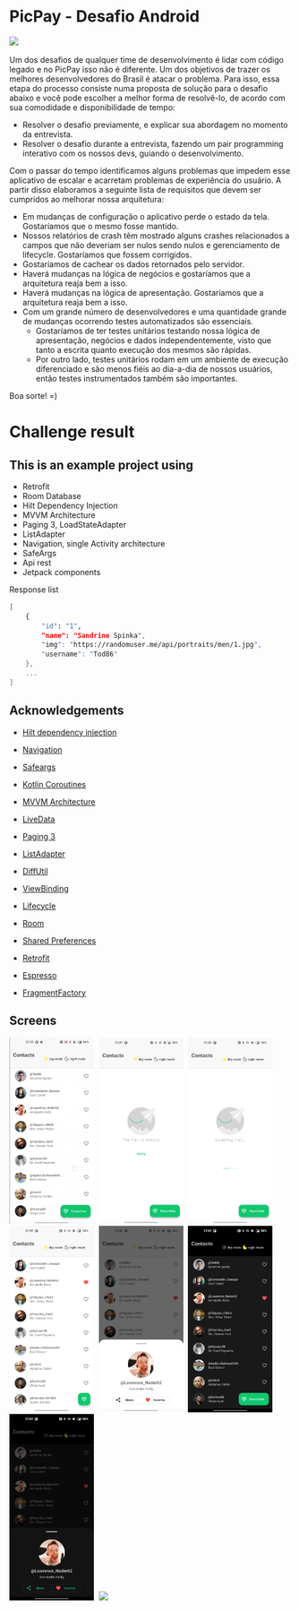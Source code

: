 # PicPay - Desafio Android

<img src="https://github.com/mobilepicpay/desafio-android/blob/master/desafio-picpay.gif" width="300"/>

Um dos desafios de qualquer time de desenvolvimento é lidar com código legado e no PicPay isso não é diferente. Um dos objetivos de trazer os melhores desenvolvedores do Brasil é atacar o problema. Para isso, essa etapa do processo consiste numa proposta de solução para o desafio abaixo e você pode escolher a melhor forma de resolvê-lo, de acordo com sua comodidade e disponibilidade de tempo:
- Resolver o desafio previamente, e explicar sua abordagem no momento da entrevista.
- Resolver o desafio durante a entrevista, fazendo um pair programming interativo com os nossos devs, guiando o desenvolvimento.

Com o passar do tempo identificamos alguns problemas que impedem esse aplicativo de escalar e acarretam problemas de experiência do usuário. A partir disso elaboramos a seguinte lista de requisitos que devem ser cumpridos ao melhorar nossa arquitetura:

- Em mudanças de configuração o aplicativo perde o estado da tela. Gostaríamos que o mesmo fosse mantido.
- Nossos relatórios de crash têm mostrado alguns crashes relacionados a campos que não deveriam ser nulos sendo nulos e gerenciamento de lifecycle. Gostaríamos que fossem corrigidos.
- Gostaríamos de cachear os dados retornados pelo servidor.
- Haverá mudanças na lógica de negócios e gostaríamos que a arquitetura reaja bem a isso.
- Haverá mudanças na lógica de apresentação. Gostaríamos que a arquitetura reaja bem a isso.
- Com um grande número de desenvolvedores e uma quantidade grande de mudanças ocorrendo testes automatizados são essenciais.
  - Gostaríamos de ter testes unitários testando nossa lógica de apresentação, negócios e dados independentemente, visto que tanto a escrita quanto execução dos mesmos são rápidas.
  - Por outro lado, testes unitários rodam em um ambiente de execução diferenciado e são menos fiéis ao dia-a-dia de nossos usuários, então testes instrumentados também são importantes.

Boa sorte! =)


# Challenge result
## This is an example project using
- Retrofit
- Room Database
- Hilt Dependency Injection
- MVVM Architecture
- Paging 3, LoadStateAdapter
- ListAdapter
- Navigation, single Activity architecture
- SafeArgs
- Api rest
- Jetpack components

Response list
```sh
[
    {
        "id": "1",
        "name": "Sandrine Spinka",
        "img": "https://randomuser.me/api/portraits/men/1.jpg",
        "username": "Tod86"
    },
    ...
]
```

## Acknowledgements
* [Hilt dependency injection](https://developer.android.com/training/dependency-injection/hilt-android)

* [Navigation](https://developer.android.com/guide/navigation)

* [Safeargs](https://developer.android.com/guide/navigation/navigation-pass-data)

* [Kotlin Coroutines](https://developer.android.com/kotlin/coroutines)

* [MVVM Architecture](https://developer.android.com/jetpack/guide)

* [LiveData](https://developer.android.com/topic/libraries/architecture/livedata)

* [Paging 3](https://developer.android.com/topic/libraries/architecture/paging/v3-overview)

* [ListAdapter](https://developer.android.com/topic/libraries/architecture/paging/v3-overview)

* [DiffUtil](https://developer.android.com/reference/androidx/recyclerview/widget/DiffUtil)

* [ViewBinding](https://developer.android.com/topic/libraries/view-binding)

* [Lifecycle](https://developer.android.com/guide/components/activities/activity-lifecycle)

* [Room](https://developer.android.com/training/data-storage/room)

* [Shared Preferences](https://developer.android.com/training/data-storage/shared-preferences)

* [Retrofit](https://square.github.io/retrofit/)

* [Espresso](https://developer.android.com/training/testing/espresso)
  
* [FragmentFactory](https://proandroiddev.com/android-fragments-fragmentfactory-ceec3cf7c959)

## Screens
<kbd>
<img src="images/main_screen.gif" width="30%"></img>
<img src="images/screen_capture0.png" width="30%"></img>
<img src="images/screen_capture1.png" width="30%"></img>
<img src="images/screen_capture2.png" width="30%"></img>
<img src="images/screen_capture3.png" width="30%"></img>
<img src="images/screen_capture4.png" width="30%"></img>
<img src="images/screen_capture5.png" width="30%"></img>
<img src="images/screen_capture6.png" width="30%"></img>
</kbd>
